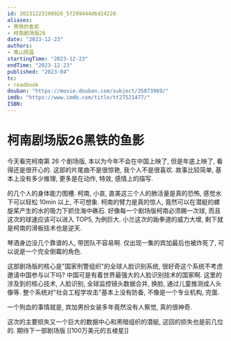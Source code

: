 ```yaml
---
id: 20231223190926_5f299444d6d24220
aliases:
- 黑铁的鱼影
- 柯南剧场版26
date: "2023-12-23"
authors:
- 青山刚昌
startingTime: "2023-12-23"
endTime: "2023-12-23"
published: "2023-04"
tc:
- readbook
douban: "https://movie.douban.com/subject/35873969/"
imdb: "https://www.imdb.com/title/tt27521477/"
ISBN: 
---
```


# 柯南剧场版26黑铁的鱼影

今天看完柯南第 26 个剧场版, 本以为今年不会在中国上映了, 但是年底上映了, 看得还是很开心的.
这部的片尾曲不是很惊艳, 我个人不是很喜欢.
故事比较简单, 基本上没有多少推理, 更多是在动作, 特效, 感情上的描写.

的几个人的身体能力图槽.
柯南, 小哀, 直美这三个人的肺活量是真的恐怖, 感觉水下可以轻松 10min 以上, 不可想象.
柯南的臂力是真的惊人, 竟然可以在潜艇的螺旋桨产生的水的吸力下抓住海中礁石.
好像每一个剧场版柯南必须踢一次球, 而且这次的球速应该可以进入 TOP5, 为例巨大.
小兰这次的跆拳道的威力大增, 剩下就是柯南的滑板技术也是逆天.

琴酒身边没几个靠谱的人, 带团队不容易啊.
仅出现一集的宾加最后也被炸死了, 可以说是一个完全倒霉的角色.

这部剧场版的核心是"国家刑警组织"的全球人脸识别系统, 很好奇这个系统不考虑邀请中国参与以下吗? 中国可是有着世界最强大的人脸识别技术的国家啊.
这里的涉及到的核心技术, 人脸识别, 全球监控镜头数据合并, 换脸, 通过儿童推测成人头像等.
整个系统对"社会工程学攻击"基本上没有防备, 不像是一个专业机构, 完蛋.

一个狗血的事情就是, 宾加男扮女装多年竟然没有人察觉, 真的很神奇.

这次的主要损失又一个巨大的数据中心和黑暗组织的潜艇, 这回的损失也是前几位的.
期待下一部剧场版 [[100万美元的五棱星]]